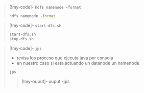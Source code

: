 

> [!my-code]-  `hdfs namenode -format`
> ```bash
> hdfs namenode -format
> ```

> [!my-code]-  `start-dfs.sh`
> ```bash
> start-dfs.sh
> stop-dfs.sh
> ```

> [!my-code]-  `jps`
> - revisa los proceso que ejecuta java por consola 
> - en nuestro caso si esta actuando un datanode un namenode
> 
> ```bash
> jps
> ```
>>[!my-ouput]-  ouput -jps
>>```bash title="oput" 
>> 
>> ```